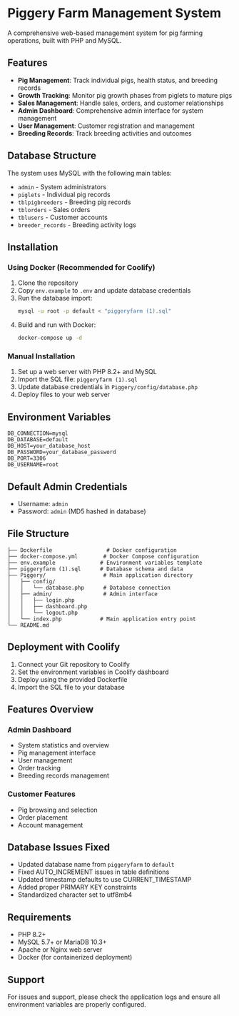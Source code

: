# Piggery Farm Management System

A comprehensive web-based management system for pig farming operations, built with PHP and MySQL.

## Features

- **Pig Management**: Track individual pigs, health status, and breeding records
- **Growth Tracking**: Monitor pig growth phases from piglets to mature pigs
- **Sales Management**: Handle sales, orders, and customer relationships
- **Admin Dashboard**: Comprehensive admin interface for system management
- **User Management**: Customer registration and management
- **Breeding Records**: Track breeding activities and outcomes

## Database Structure

The system uses MySQL with the following main tables:
- `admin` - System administrators
- `piglets` - Individual pig records
- `tblpigbreeders` - Breeding pig records
- `tblorders` - Sales orders
- `tblusers` - Customer accounts
- `breeder_records` - Breeding activity logs

## Installation

### Using Docker (Recommended for Coolify)

1. Clone the repository
2. Copy `env.example` to `.env` and update database credentials
3. Run the database import:
   ```bash
   mysql -u root -p default < "piggeryfarm (1).sql"
   ```
4. Build and run with Docker:
   ```bash
   docker-compose up -d
   ```

### Manual Installation

1. Set up a web server with PHP 8.2+ and MySQL
2. Import the SQL file: `piggeryfarm (1).sql`
3. Update database credentials in `Piggery/config/database.php`
4. Deploy files to your web server

## Environment Variables

```env
DB_CONNECTION=mysql
DB_DATABASE=default
DB_HOST=your_database_host
DB_PASSWORD=your_database_password
DB_PORT=3306
DB_USERNAME=root
```

## Default Admin Credentials

- Username: `admin`
- Password: `admin` (MD5 hashed in database)

## File Structure

```
├── Dockerfile                 # Docker configuration
├── docker-compose.yml        # Docker Compose configuration
├── env.example              # Environment variables template
├── piggeryfarm (1).sql      # Database schema and data
├── Piggery/                  # Main application directory
│   ├── config/
│   │   └── database.php      # Database connection
│   ├── admin/                # Admin interface
│   │   ├── login.php
│   │   ├── dashboard.php
│   │   └── logout.php
│   └── index.php            # Main application entry point
└── README.md
```

## Deployment with Coolify

1. Connect your Git repository to Coolify
2. Set the environment variables in Coolify dashboard
3. Deploy using the provided Dockerfile
4. Import the SQL file to your database

## Features Overview

### Admin Dashboard
- System statistics and overview
- Pig management interface
- User management
- Order tracking
- Breeding records management

### Customer Features
- Pig browsing and selection
- Order placement
- Account management

## Database Issues Fixed

- Updated database name from `piggeryfarm` to `default`
- Fixed AUTO_INCREMENT issues in table definitions
- Updated timestamp defaults to use CURRENT_TIMESTAMP
- Added proper PRIMARY KEY constraints
- Standardized character set to utf8mb4

## Requirements

- PHP 8.2+
- MySQL 5.7+ or MariaDB 10.3+
- Apache or Nginx web server
- Docker (for containerized deployment)

## Support

For issues and support, please check the application logs and ensure all environment variables are properly configured.
